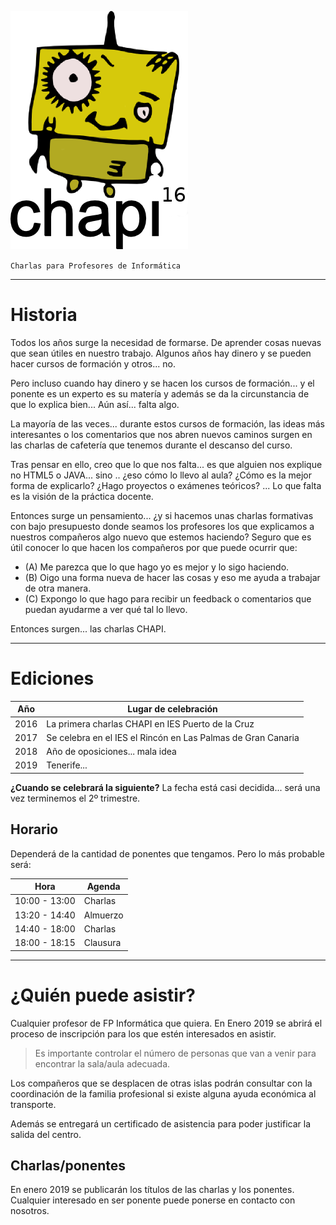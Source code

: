 
![logo](./logo.png)

`Charlas para Profesores de Informática`

---

# Historia

Todos los años surge la necesidad de formarse. De aprender cosas nuevas
que sean útiles en nuestro trabajo. Algunos años hay dinero y se pueden
hacer cursos de formación y otros... no.

Pero incluso cuando hay dinero y se hacen los cursos de formación... y el
ponente es un experto es su matería y además se da la circunstancia de que
lo explica bien... Aún así... falta algo.

La mayoría de las veces... durante estos cursos de formación, las ideas
más interesantes o los comentarios que nos abren nuevos caminos surgen en
las charlas de cafetería que tenemos durante el descanso del curso.

Tras pensar en ello, creo que lo que nos falta... es que alguien nos explique
no HTML5 o JAVA... sino .. ¿eso cómo lo llevo al aula? ¿Cómo es la mejor forma
de explicarlo? ¿Hago proyectos o exámenes teóricos? ... Lo que falta es
la visión de la práctica docente.

Entonces surge un pensamiento... ¿y si hacemos unas charlas formativas con
bajo presupuesto donde seamos los profesores los que explicamos a nuestros
compañeros algo nuevo que estemos haciendo? Seguro que es útil conocer lo
que hacen los compañeros por que puede ocurrir que:
* (A) Me parezca que lo que hago yo es mejor y lo sigo haciendo.
* (B) Oigo una forma nueva de hacer las cosas y eso me ayuda a trabajar de otra manera.
* (C) Expongo lo que hago para recibir un feedback o comentarios que puedan
ayudarme a ver qué tal lo llevo.

Entonces surgen... las charlas CHAPI.

---

# Ediciones

| Año  | Lugar de celebración |
| ---- | -------------------- |
| 2016 | La primera charlas CHAPI en IES Puerto de la Cruz |
| 2017 | Se celebra en el IES el Rincón en Las Palmas de Gran Canaria |
| 2018 | Año de oposiciones... mala idea |
| 2019 | Tenerife... |

**¿Cuando se celebrará la siguiente?** La fecha está casi decidida... será una vez terminemos el 2º trimestre.

## Horario

Dependerá de la cantidad de ponentes que tengamos. Pero lo más probable
será:

| Hora          | Agenda   |
| ------------- | -------- |
| 10:00 - 13:00 | Charlas  |
| 13:20 - 14:40 | Almuerzo |
| 14:40 - 18:00 | Charlas  |
| 18:00 - 18:15 | Clausura |

---

# ¿Quién puede asistir?

Cualquier profesor de FP Informática que quiera. En Enero 2019 se abrirá el proceso de inscripción para los que estén interesados en asistir.

> Es importante controlar el número de personas que van a venir para encontrar la sala/aula adecuada.

Los compañeros que se desplacen de otras islas podrán consultar con la
coordinación de la familia profesional si existe alguna ayuda económica al transporte.

Además se entregará un certificado de asistencia para poder justificar
la salida del centro.

## Charlas/ponentes

En enero 2019 se publicarán los títulos de las charlas y los ponentes.
Cualquier interesado en ser ponente puede ponerse en contacto con nosotros.
